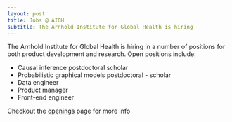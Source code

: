 ```yaml
---
layout: post
title: Jobs @ AIGH
subtitle: The Arnhold Institute for Global Health is hiring
---
```


The Arnhold Institute for Global Health is hiring in a number of positions for both product development and research.  Open positions include:

- Causal inference postdoctoral scholar
- Probabilistic graphical models postdoctoral - scholar
- Data engineer
- Product manager
- Front-end engineer

Checkout the [openings](/jobs) page for more info
